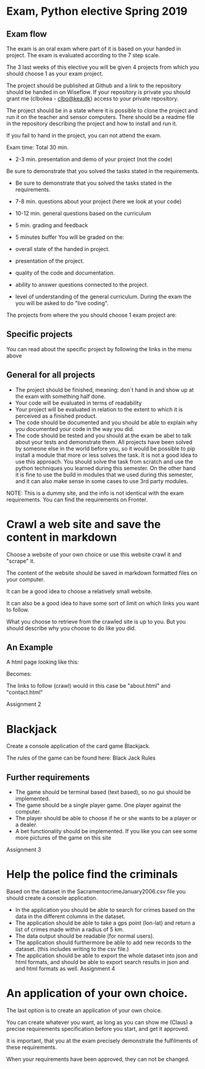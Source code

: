 
# Exam, Python elective Spring 2019
## Exam flow
The exam is an oral exam where part of it is based on your handed in project. The exam is evaluated according to the
            7 step scale.

The 3 last weeks of this elective you will be given 4 projects from which you should choose 1 as your exam
            project.

The project should be published at Github and a link to the repository should be handed in on Wiseflow. If
            your repository is private you should grant me (clbokea - clbo@kea.dk) access to your private repository.

The project should be in a state where it is possible to clone the project and run it on the teacher and
            sensor computers. There should be a readme file in the repository describing the project and how to install
            and run it.

If you fail to hand in the project, you can not attend the exam.

Exam time: Total 30 min.

* 2-3 min. presentation and demo of your project (not the code)
                
Be sure to demonstrate that you solved the tasks stated in the requirements.
* Be sure to demonstrate that you solved the tasks stated in the requirements.
* 7-8 min. questions about your project (here we look at your code)
* 10-12 min. general questions based on the curriculum
* 5 min. grading and feedback
* 5 minutes buffer
You will be graded on the:

* overall state of the handed in project.
* presentation of the project.
* quality of the code and documentation.
* ability to answer questions connected to the project.
* level of understanding of the general curriculum.
During the exam the you will be asked to do "live coding".

The projects from where the you should choose 1 exam project are:

## Specific projects
You can read about the specific project by following the links in the menu above

## General for all projects
* The project should be finished, meaning: don´t hand in and show up at the exam with something half done.
* Your code will be evaluated in terms of readability
* Your project will be evaluated in relation to the extent to which it is perceived as a finished product.
* The code should be documented and you should be able to explain why you documented your code in the way
                you
                did.
* The code should be tested and you should at the exam be abel to talk about your tests and demonstrate
                them.
All projects have been solved by someone else in the world before you, so it would be possible to pip
            install a
            module that more or less solves the task. It is not a good idea to use this approach. You should solve the
            task from scratch and use the python techniques you learned during this semester.
            On the other hand it is fine to use the build in modules that we used during this semester, and it can also make sense in some cases to use 3rd party modules.

NOTE: This is a dummy site, and the info is not identical with the exam
                requirements. You can find the requirements on Fronter.

# Crawl a web site and save the content in markdown
Choose a website of your own choice or use this website
            crawl it and "scrape" it.

The content of the website should be saved in markdown formatted files on your computer.

It can be a good idea to choose a relatively small website.

It can also be a good idea to have some sort of limit on which links you want to follow.

What you choose to retrieve from the crawled site is up to you. But you should describe why you choose to do
            like you did.

## An Example
A html page looking like this:

Becomes:

The links to follow (crawl) would in this case be "about.html" and "contact.html"

Assignment 2

# Blackjack
Create a console application of the card game Blackjack.

The rules of the game can be found here: Black Jack Rules

## Further requirements
* The game should be terminal based (text based), so no gui should be implemented.
* The game should be a single player game. One player against the computer.
* The player should be able to choose if he or she wants to be a player or a dealer.
* A bet functionality should be implemented.
If you like you can see some more pictures of the game on this site

Assignment 3

# Help the police find the criminals
Based on the dataset in the SacramentocrimeJanuary2006.csv
            file you should create a console application.

* In the application you should be able to search for crimes based on the data in the different columns in
                the dataset.
* The application should be able to take a gps point (lon-lat) and return a list of crimes made within a
                radius of 5 km.
* The data output should be readable (for normal users).
* The application should furthermore be able to add new records to the dataset. (this includes writing to
                the csv file.)
* The application should be able to export the whole dataset into json and html formats, and should be
                able to export search results in json and and html formats as well.
Assignment 4

# An application of your own choice.
The last option is to create an application of your own choice.

You can create whatever you want, as long as you can show me (Claus) a precise requirements specification
            before you start, and get it approved.

It is important, that you at the exam precisely demonstrate the fulfilments of these requirements.

When your requirements have been approved, they can not be changed.

